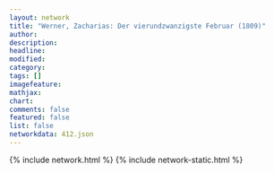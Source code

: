 ```yaml
---
layout: network
title: "Werner, Zacharias: Der vierundzwanzigste Februar (1809)"
author:
description:
headline:
modified:
category:
tags: []
imagefeature: 
mathjax: 
chart: 
comments: false
featured: false
list: false
networkdata: 412.json
---
```

{% include network.html %}
{% include network-static.html %}
